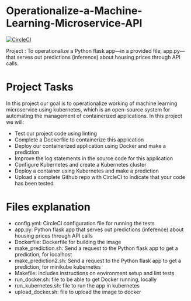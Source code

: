 # Operationalize-a-Machine-Learning-Microservice-API
[![CircleCI](https://circleci.com/gh/abhishek3100/Operationalize-a-Machine-Learning-Microservice-API.svg?style=svg)](https://app.circleci.com/pipelines/github/abhishek3100/Operationalize-a-Machine-Learning-Microservice-API/9/workflows/6d359cb1-7e35-437f-85cb-424f86d41646/jobs/13)

Project : To operationalize a Python flask app—in a provided file, app.py—that serves out predictions (inference) about housing prices through API calls.

# Project Tasks
In this project our goal is to operationalize working of machine learning microservice using kubernetes, which is an open-source system for automating the management of containerized applications. In this project we will:

- Test our project code using linting
- Complete a Dockerfile to containerize this application
- Deploy our containerized application using Docker and make a prediction
- Improve the log statements in the source code for this application
- Configure Kubernetes and create a Kubernetes cluster
- Deploy a container using Kubernetes and make a prediction
- Upload a complete Github repo with CircleCI to indicate that your code has been tested

# Files explanation
- config.yml: CircleCI configuration file for running the tests
- app.py: Python flask app that serves out predictions (inference) about housing prices through API calls
- Dockerfile: Dockerfile for building the image
- make_prediction.sh: Send a request to the Python flask app to get a prediction, for localhost
- make_prediction2.sh: Send a request to the Python flask app to get a prediction, for minikube kubernetes
- Makefile: includes instructions on environment setup and lint tests
- run_docker.sh: file to be able to get Docker running, locally
- run_kubernetes.sh: file to run the app in kubernetes
- upload_docker.sh: file to upload the image to docker
